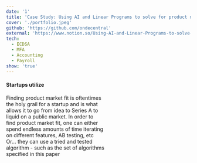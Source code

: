 ```yaml
---
date: '1'
title: 'Case Study: Using AI and Linear Programs to solve for product market fit for a startup'
cover: './portfolio.jpeg'
github: 'https://github.com/ondecentral'
external: 'https://www.notion.so/Using-AI-and-Linear-Programs-to-solve-for-product-market-fit-for-a-startup-9243db3b26354ba18d031ede5bc324ff'
tech:
  - ECDSA
  - MFA
  - Accounting
  - Payroll
show: 'true'
---
```


#### Startups utilize

Finding product market fit is oftentimes <br/>
the holy grail for a startup and is what <br/>
allows it to go from idea to Series A to <br/>
liquid on a public market. In order to <br/>
find product market fit, one can either <br/>
spend endless amounts of time iterating <br/>
on different features, AB testing, etc <br/>
Or… they can use a tried and tested <br/>
algorithm - such as the set of algorithms <br/>
specified in this paper<br/>
